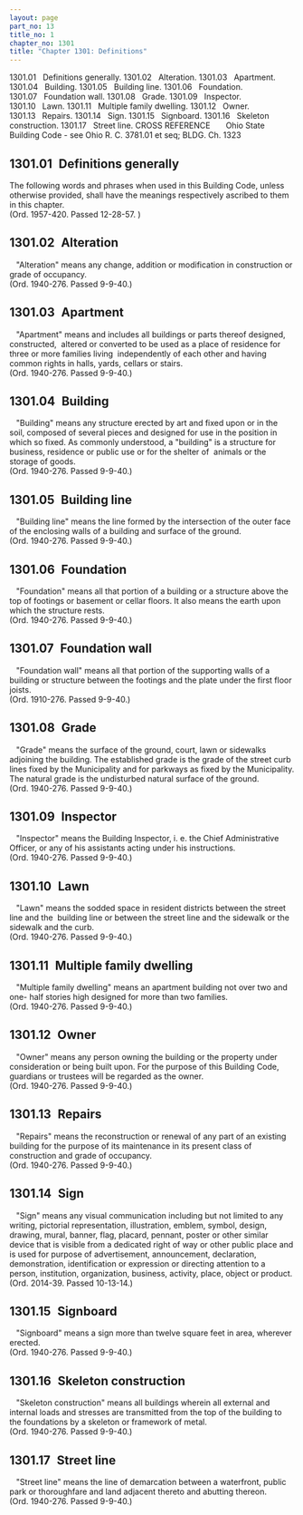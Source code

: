 ```yaml
---
layout: page
part_no: 13
title_no: 1
chapter_no: 1301
title: "Chapter 1301: Definitions"
---
```


1301.01   Definitions generally.
1301.02   Alteration.
1301.03   Apartment.
1301.04   Building.
1301.05   Building line.
1301.06   Foundation.
1301.07   Foundation wall.
1301.08   Grade.
1301.09   Inspector.
1301.10   Lawn.
1301.11   Multiple family dwelling.
1301.12   Owner.
1301.13   Repairs.
1301.14   Sign.
1301.15   Signboard.
1301.16   Skeleton construction.
1301.17   Street line.
CROSS REFERENCE
      Ohio State Building Code - see Ohio R. C. 3781.01 et seq; BLDG. Ch.
1323

## 1301.01   Definitions generally

The following words and phrases when used in this Building Code, unless
otherwise provided, shall have the meanings respectively ascribed to them in
this chapter.  
(Ord. 1957-420. Passed 12-28-57. )

## 1301.02   Alteration

   "Alteration" means any change, addition or modification in construction or
grade of occupancy.  
(Ord. 1940-276. Passed 9-9-40.)

## 1301.03   Apartment

   "Apartment" means and includes all buildings or parts thereof designed,
constructed,  altered or converted to be used as a place of residence for three
or more families living  independently of each other and having common rights
in halls, yards, cellars or stairs.  
(Ord. 1940-276. Passed 9-9-40.)

## 1301.04   Building

   "Building" means any structure erected by art and fixed upon or in the soil,
composed of several pieces and designed for use in the position in which so
fixed. As commonly understood, a "building" is a structure for business,
residence or public use or for the shelter of  animals or the storage of goods.  
(Ord. 1940-276. Passed 9-9-40.)

## 1301.05   Building line

   "Building line" means the line formed by the intersection of the outer face
of the enclosing walls of a building and surface of the ground.  
(Ord. 1940-276. Passed 9-9-40.)

## 1301.06   Foundation

   "Foundation" means all that portion of a building or a structure above the
top of footings or basement or cellar floors. It also means the earth upon
which the structure rests.  
(Ord. 1940-276. Passed 9-9-40.)

## 1301.07   Foundation wall

   "Foundation wall" means all that portion of the supporting walls of a
building or structure between the footings and the plate under the first floor
joists.  
(Ord. 1910-276. Passed 9-9-40.)

## 1301.08   Grade

   "Grade" means the surface of the ground, court, lawn or sidewalks adjoining
the building. The established grade is the grade of the street curb lines fixed
by the Municipality and for parkways as fixed by the Municipality. The natural
grade is the undisturbed natural surface of the ground.  
(Ord. 1940-276. Passed 9-9-40.)

## 1301.09   Inspector

   "Inspector" means the Building Inspector, i. e. the Chief Administrative
Officer, or any of his assistants acting under his instructions.  
(Ord. 1940-276. Passed 9-9-40.)

## 1301.10   Lawn

   "Lawn" means the sodded space in resident districts between the street line
and the  building line or between the street line and the sidewalk or the
sidewalk and the curb.  
(Ord. 1940-276. Passed 9-9-40.)

## 1301.11   Multiple family dwelling

   "Multiple family dwelling" means an apartment building not over two and one-
half stories high designed for more than two families.  
(Ord. 1940-276. Passed 9-9-40.)

## 1301.12   Owner

   "Owner" means any person owning the building or the property under
consideration or being built upon. For the purpose of this Building Code,
guardians or trustees will be regarded as the owner.  
(Ord. 1940-276. Passed 9-9-40.)

## 1301.13   Repairs

   "Repairs" means the reconstruction or renewal of any part of an existing
building for the purpose of its maintenance in its present class of
construction and grade of occupancy.  
(Ord. 1940-276. Passed 9-9-40.)

## 1301.14   Sign

   "Sign" means any visual communication including but not limited to any
writing, pictorial representation, illustration, emblem, symbol, design,
drawing, mural, banner, flag, placard, pennant, poster or other similar device
that is visible from a dedicated right of way or other public place and is used
for purpose of advertisement, announcement, declaration, demonstration,
identification or expression or directing attention to a person, institution,
organization, business, activity, place, object or product.  
(Ord. 2014-39. Passed 10-13-14.)

## 1301.15   Signboard

   "Signboard" means a sign more than twelve square feet in area, wherever
erected.  
(Ord. 1940-276. Passed 9-9-40.)

## 1301.16   Skeleton construction

   "Skeleton construction" means all buildings wherein all external and
internal loads and stresses are transmitted from the top of the building to the
foundations by a skeleton or framework of metal.  
(Ord. 1940-276. Passed 9-9-40.)

## 1301.17   Street line

   "Street line" means the line of demarcation between a waterfront, public
park or thoroughfare and land adjacent thereto and abutting thereon.  
(Ord. 1940-276. Passed 9-9-40.)
